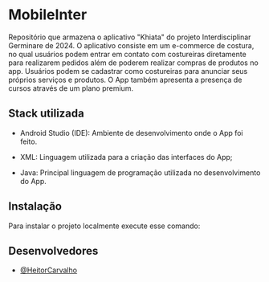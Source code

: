 ﻿# MobileInter
Repositório que armazena o aplicativo "Khiata" do projeto Interdisciplinar Germinare de 2024. O aplicativo consiste em um e-commerce de costura, no qual usuários podem entrar em contato com costureiras diretamente para realizarem pedidos além de poderem realizar compras de produtos no app. Usuários podem se cadastrar como costureiras para anunciar seus próprios serviços e produtos. O App também apresenta a presença de cursos através de um plano premium.

## Stack utilizada

- Android Studio (IDE): Ambiente de desenvolvimento onde o App foi feito.

- XML: Linguagem utilizada para a criação das interfaces do App;

- Java: Principal linguagem de programação utilizada no desenvolvimento do App.

## Instalação

Para instalar o projeto localmente execute esse comando:

## Desenvolvedores

- [@HeitorCarvalho](https://github.com/HeitorCarvalhoCampos)

